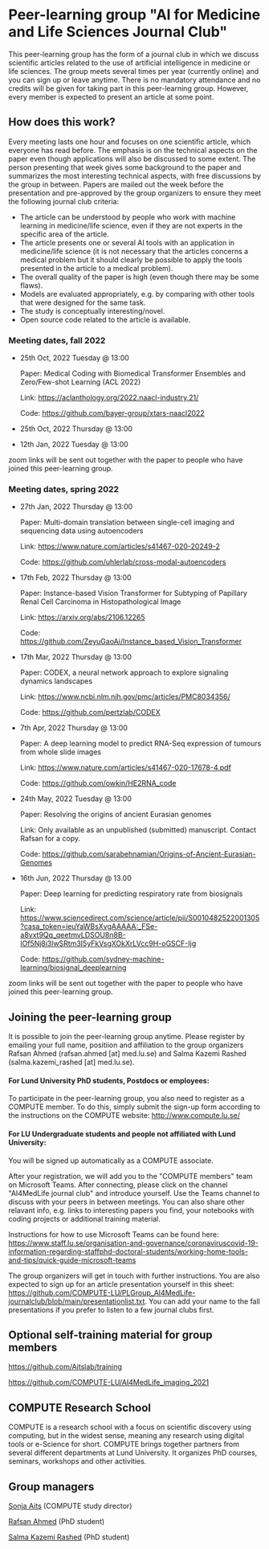 # Peer-learning group "AI for Medicine and Life Sciences Journal Club"
This peer-learning group has the form of a journal club in which we discuss scientific articles related to the use of artificial intelligence in medicine or life sciences. The group meets several times per year (currently online) and you can sign up or leave anytime. There is no mandatory attendance and no credits will be given for taking part in this peer-learning group. However, every member is expected to present an article at some point.

## How does this work?
Every meeting lasts one hour and focuses on one scientific article, which everyone has read before. The emphasis is on the technical aspects on the paper even though applications will also be discussed to some extent. The person presenting that week gives some background to the paper and summarizes the most interesting technical aspects, with free discussions by the group in between. Papers are mailed out the week before the presentation and pre-approved by the group organizers to ensure they meet the following journal club criteria:

- The article can be understood by people who work with machine learning in medicine/life science, even if they are not experts in the specific area of the article.
- The article presents one or several AI tools with an application in medicine/life science (it is not necessary that the articles concerns a medical problem but it should clearly be possible to apply the tools presented in the article to a medical problem).
- The overall quality of the paper is high (even though there may be some flaws).
- Models are evaluated appropriately, e.g. by comparing with other tools that were designed for the same task.
- The study is conceptually interesting/novel.
- Open source code related to the article is available.

 ### Meeting dates, fall 2022
* 25th Oct, 2022 Tuesday @ 13:00

     Paper: Medical Coding with Biomedical Transformer Ensembles and Zero/Few-shot Learning (ACL 2022)
     
     Link: https://aclanthology.org/2022.naacl-industry.21/
     
     Code: https://github.com/bayer-group/xtars-naacl2022
     
* 25th Oct, 2022 Thursday @ 13:00
* 12th Jan, 2022 Tuesday @ 13:00

zoom links will be sent out together with the paper to people who have joined this peer-learning group.

### Meeting dates, spring 2022
* 27th Jan, 2022 Thursday @ 13:00

     Paper: Multi-domain translation between single-cell imaging and sequencing data using autoencoders
     
     Link: https://www.nature.com/articles/s41467-020-20249-2
     
     Code: https://github.com/uhlerlab/cross-modal-autoencoders
     
* 17th Feb, 2022 Thursday @ 13:00

     Paper: Instance-based Vision Transformer for Subtyping of Papillary Renal Cell Carcinoma in Histopathological Image
     
     Link: https://arxiv.org/abs/2106.12265
     
     Code: https://github.com/ZeyuGaoAi/Instance_based_Vision_Transformer
     
* 17th Mar, 2022 Thursday @ 13:00

     Paper: CODEX, a neural network approach to explore signaling dynamics landscapes
     
     Link: https://www.ncbi.nlm.nih.gov/pmc/articles/PMC8034356/
     
     Code: https://github.com/pertzlab/CODEX
     
* 7th Apr, 2022 Thursday @ 13:00

     Paper: A deep learning model to predict RNA-Seq expression of tumours from whole slide images

     Link: https://www.nature.com/articles/s41467-020-17678-4.pdf 
     
     Code: https://github.com/owkin/HE2RNA_code 


* 24th May, 2022 Tuesday @ 13:00
     
     Paper: Resolving the origins of ancient Eurasian genomes

     Link: Only available as an unpublished (submitted) manuscript. Contact Rafsan for a copy. 
     
     Code: https://github.com/sarabehnamian/Origins-of-Ancient-Eurasian-Genomes
     
* 16th Jun, 2022 Thursday @ 13.00
     
     Paper: Deep learning for predicting respiratory rate from biosignals
     
     Link: https://www.sciencedirect.com/science/article/pii/S0010482522001305?casa_token=ieuYaWBsXvgAAAAA:_FSe-a8vxt9Qq_qeetmvLDSOU8n8B-lOf5Nj8i3lwSRtm3I5yFkVsgXOkXrLVcc9H-oGSCF-Ijg
     
     Code: https://github.com/sydney-machine-learning/biosignal_deeplearning
     
zoom links will be sent out together with the paper to people who have joined this peer-learning group.

## Joining the peer-learning group
It is possible to join the peer-learning group anytime. Please register by emailing your full name, positiion and affiliation to the group organizers Rafsan Ahmed (rafsan.ahmed [at] med.lu.se) and Salma Kazemi Rashed (salma.kazemi_rashed [at] med.lu.se). 

#### For Lund University PhD students, Postdocs or employees:
To participate in the peer-learning group, you also need to register as a COMPUTE member. To do this, simply submit the sign-up form according to the instructions on the COMPUTE website: http://www.compute.lu.se/

#### For LU Undergraduate students and people not affiliated with Lund University:
You will be signed up automatically as a COMPUTE associate.

After your registration, we will add you to the "COMPUTE members" team on Microsoft Teams. After connecting, please click on the channel "AI4MedLife journal club" and introduce yourself. Use the Teams channel to discuss with your peers in between meetings. You can also share other relavant info, e.g. links to interesting papers you find, your notebooks with coding projects or additional training material. 

Instructions for how to use Microsoft Teams can be found here: https://www.staff.lu.se/organisation-and-governance/coronaviruscovid-19-information-regarding-staffphd-doctoral-students/working-home-tools-and-tips/quick-guide-microsoft-teams

The group organizers will get in touch with further instructions. You are also expected to sign up for an article presentation yourself in this sheet: https://github.com/COMPUTE-LU/PLGroup_AI4MedLife-journalclub/blob/main/presentationlist.txt. You can add your name to the fall presentations if you prefer to listen to a few journal clubs first.

## Optional self-training material for group members
https://github.com/Aitslab/training

https://github.com/COMPUTE-LU/AI4MedLife_imaging_2021


## COMPUTE Research School
COMPUTE is a research school with a focus on scientific discovery using computing, but in the widest sense, meaning any research using digital tools or e-Science for short. COMPUTE brings together partners from several different departments at Lund University. It organizes PhD courses, seminars, workshops and other activities.


## Group managers
[Sonja Aits](http://research.med.lu.se/sonja-aits) (COMPUTE study director)

[Rafsan Ahmed](https://portal.research.lu.se/en/persons/rafsan-ahmed) (PhD student)

[Salma Kazemi Rashed](https://portal.research.lu.se/en/persons/salma-kazemi-rashed) (PhD student)

